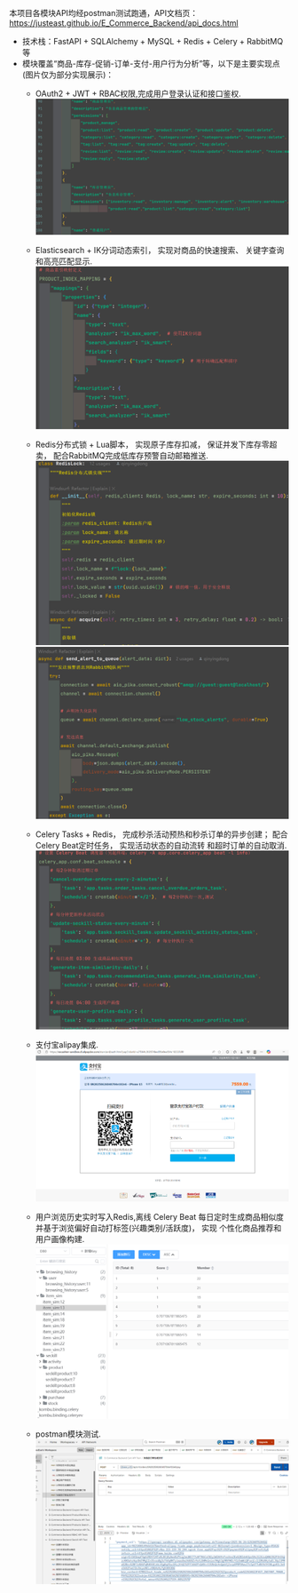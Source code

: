 本项目各模块API均经postman测试跑通，API文档页：https://justeast.github.io/E_Commerce_Backend/api_docs.html

- 技术栈：FastAPI + SQLAlchemy + MySQL + Redis + Celery + RabbitMQ等
- 模块覆盖“商品-库存-促销-订单-支付-用户行为分析”等，以下是主要实现点(图片仅为部分实现展示)：
  - OAuth2 + JWT + RBAC权限,完成用户登录认证和接口鉴权.
    ![图片](https://github.com/justeast/E_Commerce_Backend/blob/master/img_readme/rbac.png)
    
  - Elasticsearch + IK分词动态索引， 实现对商品的快速搜索、 关键字查询和高亮匹配显示.
    ![图片](https://github.com/justeast/E_Commerce_Backend/blob/master/img_readme/elasticsearch.png)
    
  - Redis分布式锁 + Lua脚本， 实现原子库存扣减， 保证并发下库存零超卖， 配合RabbitMQ完成低库存预警自动邮箱推送.
    ![图片](https://github.com/justeast/E_Commerce_Backend/blob/master/img_readme/redislock.png)
    ![图片](https://github.com/justeast/E_Commerce_Backend/blob/master/img_readme/rabbitmq.png)

  - Celery Tasks + Redis， 完成秒杀活动预热和秒杀订单的异步创建； 配合Celery Beat定时任务， 实现活动状态的自动流转
和超时订单的自动取消.
    ![图片](https://github.com/justeast/E_Commerce_Backend/blob/master/img_readme/celery_tasks.png)

  - 支付宝alipay集成.
    ![图片](https://github.com/justeast/E_Commerce_Backend/blob/master/img_readme/alipay.png)

  - 用户浏览历史实时写入Redis,离线 Celery Beat 每日定时生成商品相似度并基于浏览偏好自动打标签(兴趣类别/活跃度)， 实现
个性化商品推荐和用户画像构建.
    ![图片](https://github.com/justeast/E_Commerce_Backend/blob/master/img_readme/redis_record.png)

  - postman模块测试.
    ![图片](https://github.com/justeast/E_Commerce_Backend/blob/master/img_readme/postman_test.png)
    

